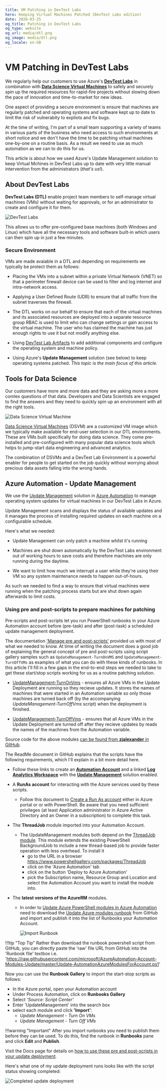 ```yaml
---
title: VM Patching in DevTest Labs
hero: Keeping Virtual Machines Patched (DevTest Labs edition)
date: 2020-03-25
og_title: Patching in DevTest Labs
og_type: website
og_url: media/dtl.png
og_image: media/dtl.png
og_locale: en-GB
---
```


# VM Patching in DevTest Labs

We regularly help our customers to use Azure's [**DevTest Labs**](https://docs.microsoft.com/en-us/azure/lab-services/)  in combination with [**Data Science Virtual Machines**](https://azure.microsoft.com/en-us/services/virtual-machines/data-science-virtual-machines/) to safely and securely spin up the required resources for rapid-fire projects without slowing down the pace of innovation and time-to-market for new ideas.

One aspect of providing a secure environment is ensure that machines are regularly patched and operating systems and software kept up to date to limit the risk of vulnerabity to expliots and fix bugs.

At the time of writing, I'm part of a small team supporting a variety of teams in various parts of the business who need access to such environments at short notice and we don't have the time to be patching virtual machines one-by-one on a routine basis. As a result we need to use as much automation as we can to do this for us.

This article is about how we used Azure's Update Management solution to keep Virtual Mchines in DevTest Labs up to date with very little manual intervention from the administrators (*that's us!*).

## About DevTest Labs

**DevTest Labs (DTL)** enable project team members to self-manage virtual machines (VMs) without waiting for approvals, or for an administrator to create and configure it for them.

![DevTest Labs](media/dtl.png)

This allows us to offer pre-configured base machines (both Windows and Linux) which have all the necessary tools and software built-in which users can then spin up in just a few minutes.

### Secure Environment

VMs are made avaiable in a DTL and depending on requirements we typically be protect them as follows:

- Placing the VMs into a subnet within a private Virtual Network (VNET) so that a perimeter firewall device can be used to filter and log internet and intra-network access.

- Applying a User Defined Route (UDR) to ensure that all traffic from the subnet traverses the firewall.

- The DTL works on our behalf to ensure that each of the virtual machines and its associated resources are deployed into a separate resource group RBAC is used to limit who can change settings or gain access to the virtual machine. The user who has claimed the machine has just enough rights to use it but not modify anything else.

- Using [DevTest Lab Artifacts](https://docs.microsoft.com/en-us/azure/lab-services/add-artifact-vm) to add additional components and configure the operating system and machine policy.

- Using Azure's **Update Management** solution (see below) to keep operating systems patched. *This topic is the main focus of this article.*

## Tools for Data Science

Our customers have more and more data and they are asking more a more comlex questions of that data. Developers and Data Scientists are engaged to find the answers and they need to quickly spin up an environment with all the right tools.

![Data Science Virtual Machine](media/dsvm.png)

[Data Science Virtual Machines](https://azure.microsoft.com/en-us/services/virtual-machines/data-science-virtual-machines/) (DSVM) are a customized VM image which we typically make available for end-user selection in our DTL environments. These are VMs built specifically for doing data science. They come pre-installed and pre-configured with many popular data science tools which helps to jump-start data engineering and advanced analytics.

The combination of DSVMs and a DevTest Lab Environment is a powerful enabler for people to get started on the job quickly without worrying about precious data assets falling into the wrong hands.

## Azure Automation - Update Management

We use the [Update Management](https://docs.microsoft.com/en-us/azure/automation/automation-update-management) solution in [Azure Automation](https://docs.microsoft.com/en-us/azure/automation/) to manage operating system updates for virtual machines in our DevTest Labs in Azure.

Update Management scans and displays the status of available updates and it manages the process of installing required updates on each machine on a configurable schedule.

Here's what we needed:

- Update Management can only patch a machine whilst it's running

- Machines are shut down automatically by the DevTest Labs environment out of working hours to save costs and therefore machines are only running during the daytime.

- We want to limit how much we interrupt a user while they're using their VM so any system maintenance needs to happen out-of-hours.

As such we needed to find a way to ensure that virtual machines were running when the patching process starts but are shut down again afterwards to limit costs.

### Using pre and post-scripts to prepare machines for patching

Pre-scripts and post-scripts let you run PowerShell runbooks in your Azure Automation account before (pre-task) and after (post-task) a scheduled update management deployment.

The documentation ['Manage pre and post-scripts'](https://docs.microsoft.com/en-us/azure/automation/pre-post-scripts) provided us with most of what we needed to know. At time of writing the document does a good job of explaining the general concept of pre and post-scripts using script gallery samples such as `UpdateManagement-TurnOnVMS` and `UpdateManagement-TurnOffVMs` as examples of what you can do with these kinds of runbooks. In this article I'll fill in a few gaps in the end-to-end steps we needed to take to get these start/stop scripts working for us as a routine patching solution.

- [UpdateManagement-TurnOnVms](https://www.powershellgallery.com/packages/UpdateManagement-TurnOnVms) - ensures all Azure VMs in the Update Deployment are running so they recieve updates. It stores the names of machines that were started in an Automation variable so only those machines are turned back off (by the accompanying *UpdateManagement-TurnOffVms* script) when the deployment is finished.

- [UpdateManagement-TurnOffVms](https://www.powershellgallery.com/packages/UpdateManagement-TurnOffVms) - ensures that all Azure VMs in the Update Deployment are turned off after they recieve updates by reads the names of the machines from the Automation variable.

Source code for the above modules [can be found from **zjalexander** in GitHub](https://github.com/zjalexander/UpdateManagement).

The ReadMe document in GitHub explains that the scripts have the following requirements, which I'll explain in a bit more detail here.

- Follow these links to create an [**Automation Account**](https://docs.microsoft.com/en-us/azure/automation/automation-quickstart-create-account) and a linked [**Log Analytics Workspace**](https://docs.microsoft.com/en-us/azure/azure-monitor/platform/data-platform-logs) with the [**Update Management**](https://docs.microsoft.com/en-us/azure/automation/automation-update-management) solution enabled.

- A **RunAs account** for interacting with the Azure services used by these scripts.
    - Follow this document to [Create a Run As account](https://docs.microsoft.com/en-gb/azure/automation/manage-runas-account#creating-a-run-as-account-in-azure-portal) either in Azure portal or or with PowerShell. Be aware that you need sufficient privileges (at least Application administrator in Azure Active Directory and an Owner in a subscription) to complete this task.

- The **ThreadJob** module imported into your Automation Account.
    - The UpdateManagement modules both depend on the [ThreadJob module](https://www.powershellgallery.com/packages/ThreadJob). This module extends the existing PowerShell BackgroundJob to include a new thread-based job to provide faster operation with less overhead. To install it
        - go to the URL in a browser <https://www.powershellgallery.com/packages/ThreadJob>
        - click on the 'Azure Automation' tab
        - click on the button 'Deploy to Azure Automation'
        - pick the Subscription name, Resource Group and Location and select the Automation Account you want to install the module into.

- The **latest versions of the AzureRM** modules.
    - In order to [Update Azure PowerShell modules in Azure Automation](https://docs.microsoft.com/en-gb/azure/automation/automation-update-azure-modules) need to download the [Update Azure modules runbook](https://github.com/Microsoft/AzureAutomation-Account-Modules-Update) from GitHub and import and publish it into the list of Runbooks your Automation Account.

        ![Import Runbook](media/import-runbook.png)

!!!tip "Top Tip"
    Rather than download the runbook powershell script from GitHub, you can directly paste the 'raw' file URL from GitHub into the 'Runbook file' textbox i.e. '<https://raw.githubusercontent.com/microsoft/AzureAutomation-Account-Modules-Update/master/Update-AutomationAzureModulesForAccount.ps1>'

Now you can use the **Runbook Gallery** to import the start-stop scripts as follows:

- In the Azure portal, open your Automation account
- Under Process Automation, click on **Runbooks Gallery**
- Select *'Source: Script Center'*
- Enter 'UpdateManagement' into the search box
- select each module and click **'Import'**:
    - *Update Management - Turn On VMs*
    - *Update Management - Turn Off VMs*

!!!warning "Important"
    After you import runbooks you need to publish them before they can be used. To do this, find the runbook in **Runbooks** pane and click **Edit** and **Publish**.

Visit the Docs page for details on [how to use these pre and post-scripts in your update deployment](https://docs.microsoft.com/en-us/azure/automation/pre-post-scripts#using-a-pre-script-or-post-script). 

Here's what one of my update deployment runs looks like with the script status showing completed:

![Completed update deployment](media/update-deployment-run.png)